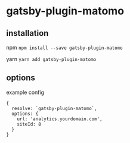 # gatsby-plugin-matomo

## installation

npm
`npm install --save gatsby-plugin-matomo`

yarn
`yarn add gatsby-plugin-matomo`

## options

example config

```
{
  resolve: `gatsby-plugin-matomo`,
  options: {
    url: 'analytics.yourdomain.com',
    siteId: 8
  }
}
```
